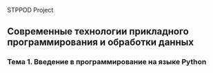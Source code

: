 STPPOD Project
## Современные технологии прикладного программирования и обработки данных

### Тема 1. Введение в программирование на языке Python
